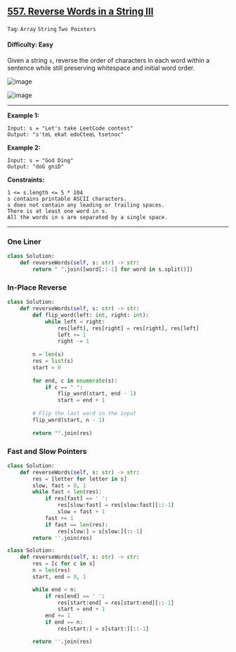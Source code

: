 ## [557. Reverse Words in a String III](https://leetcode.com/problems/reverse-words-in-a-string-iii)

```Tag```: ```Array``` ```String``` ```Two Pointers```

#### Difficulty: Easy

Given a string ```s```, reverse the order of characters in each word within a sentence while still preserving whitespace and initial word order.

![image](https://user-images.githubusercontent.com/35042430/210122621-68108bf8-429d-45a1-a5ae-e7e490b5e637.png)

![image](https://github.com/quananhle/Python/assets/35042430/1c2ca7b5-5a7a-40d1-8acc-4afa931c45df)

---

__Example 1:__
```
Input: s = "Let's take LeetCode contest"
Output: "s'teL ekat edoCteeL tsetnoc"
```

__Example 2:__
```
Input: s = "God Ding"
Output: "doG gniD"
```

__Constraints:__
```
1 <= s.length <= 5 * 104
s contains printable ASCII characters.
s does not contain any leading or trailing spaces.
There is at least one word in s.
All the words in s are separated by a single space.
```

---

### One Liner

```Python
class Solution:
    def reverseWords(self, s: str) -> str:
        return " ".join([word[::-1] for word in s.split()])
```

### In-Place Reverse

```Python
class Solution:
    def reverseWords(self, s: str) -> str:
        def flip_word(left: int, right: int):
            while left < right:
                res[left], res[right] = res[right], res[left]
                left += 1
                right -= 1
        
        n = len(s)
        res = list(s)
        start = 0
        
        for end, c in enumerate(s):
            if c == " ":
                flip_word(start, end - 1)
                start = end + 1
        
        # Flip the last word in the input
        flip_word(start, n - 1)
        
        return "".join(res)
```

### Fast and Slow Pointers

```Python
class Solution:
    def reverseWords(self, s: str) -> str:
        res = [letter for letter in s]
        slow, fast = 0, 1
        while fast < len(res):
            if res[fast] == ' ':
                res[slow:fast] = res[slow:fast][::-1]
                slow = fast + 1
            fast += 1
            if fast == len(res):
                res[slow:] = s[slow:][::-1]
        return ''.join(res)
```

```Python
class Solution:
    def reverseWords(self, s: str) -> str:
        res = [c for c in s]
        n = len(res)
        start, end = 0, 1

        while end < n:
            if res[end] == ' ':
                res[start:end] = res[start:end][::-1]
                start = end + 1
            end += 1
            if end == n:
                res[start:] = s[start:][::-1]

        return ''.join(res)
```
